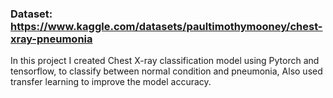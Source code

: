 ### Dataset: https://www.kaggle.com/datasets/paultimothymooney/chest-xray-pneumonia

In this project I created Chest X-ray classification model using Pytorch and tensorflow, to classify between normal condition and pneumonia, Also used transfer learning to improve the model accuracy.
